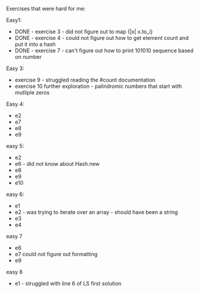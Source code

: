 Exercises that were hard for me:

Easy1:
- DONE - exercise 3 - did not figure out to map {|x| x.to_i}
- DONE - exercise 4 - could not figure out how to get element count and put it into a hash
- DONE - exercise 7 - can't figure out how to print 101010 sequence based on number

Easy 3:
- exercise 9 - struggled reading the #count documentation
- exercise 10 further exploration - palindromic numbers that start with mutliple zeros

Easy 4:
- e2
- e7
- e8
- e9

easy 5:
- e2
- e6 - did not know about Hash.new
- e8
- e9
- e10

easy 6:
- e1
- e2 - was trying to iterate over an array - should have been a string
- e3
- e4

easy 7
- e6
- e7 could not figure out formatting
- e9

easy 8
- e1 - struggled with line 6 of LS first solution
